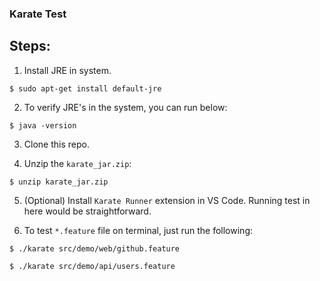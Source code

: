 ### Karate Test
<!-- [![Karate CI](https://github.com/VivaaindreanNg/Karate-Test/actions/workflows/karate-ci.yml/badge.svg)](https://github.com/VivaaindreanNg/Karate-Test/actions/workflows/karate-ci.yml) -->

## Steps:

1. Install JRE in system.
```
$ sudo apt-get install default-jre
```

2. To verify JRE's in the system, you can run below:
```
$ java -version
```

3. Clone this repo.

4. Unzip the `karate_jar.zip`:
```
$ unzip karate_jar.zip
```

5. (Optional) Install `Karate Runner` extension in VS Code. Running test in here would be straightforward.

6. To test `*.feature` file on terminal, just run the following:
```
$ ./karate src/demo/web/github.feature
```
```
$ ./karate src/demo/api/users.feature 
```
